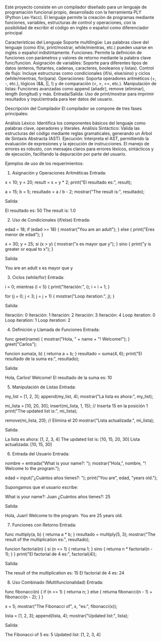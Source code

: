 Este proyecto consiste en un compilador diseñado para un lenguaje de programación funcional propio, desarrollado con la herramienta PLY (Python Lex-Yacc). El lenguaje permite la creación de programas mediante funciones, variables, estructuras de control y operaciones, con la posibilidad de escribir el código en inglés o español como diferenciador principal

Características del Lenguaje
Soporte multilingüe: Las palabras clave del lenguaje (como if/si, print/mostrar, while/mientras, etc.) pueden usarse en inglés o español indistintamente.
Funciones: Permite la definición de funciones con parámetros y valores de retorno mediante la palabra clave func/funcion.
Asignación de variables: Soporte para diferentes tipos de datos (enteros, flotantes, cadenas, caracteres, booleanos y listas).
Control de flujo: Incluye estructuras como condicionales (if/si, else/sino) y ciclos (while/mientras, for/para).
Operaciones: Soporta operadores aritméticos (+, -, etc.), lógicos (&&, ||, !) y de comparación (<, >, ==, etc.).
Manipulación de listas: Funciones avanzadas como append (añadir), remove (eliminar), length (longitud) y más.
Entrada/Salida: Uso de print/mostrar para imprimir resultados y input/entrada para leer datos del usuario.

Descripción del Compilador
El compilador se compone de tres fases principales:

Análisis Léxico: Identifica los componentes básicos del lenguaje como palabras clave, operadores y literales.
Análisis Sintáctico: Valida las estructuras del código mediante reglas gramaticales, generando un Árbol de Sintaxis Abstracta (AST).
Ejecución: Interpreta el AST, permitiendo la evaluación de expresiones y la ejecución de instrucciones.
El manejo de errores es robusto, con mensajes claros para errores léxicos, sintácticos y de ejecución, facilitando la depuración por parte del usuario.

Ejemplos de uso de los requerimientos:

1. Asignación y Operaciones Aritméticas
Entrada:

x = 10;
y = 20;
result = x + y * 2;
print("El resultado es:", result);

a = 15;
b = 5;
resultado = a / b - 2;
mostrar("The result is:", resultado);

Salida:

El resultado es: 50
The result is: 1.0

2. Uso de Condicionales (if/else)
Entrada:

edad = 18;
if (edad >= 18) {
    mostrar("You are an adult");
} else {
    print("Eres menor de edad");
}

x = 30;
y = 25;
si (x > y) {
    mostrar("x es mayor que y");
} sino {
    print("y is greater or equal to x");
}

Salida:

You are an adult
x es mayor que y

3. Ciclos (while/for)
Entrada:

i = 0;
mientras (i < 5) {
    print("Iteración:", i);
    i = i + 1;
}

for (j = 0; j < 3; j = j + 1) {
    mostrar("Loop iteration:", j);
}

Salida:

Iteración: 0
Iteración: 1
Iteración: 2
Iteración: 3
Iteración: 4
Loop iteration: 0
Loop iteration: 1
Loop iteration: 2

4. Definición y Llamada de Funciones
Entrada:

func greet(name) {
    mostrar("Hola, " + name + "! Welcome!");
}
greet("Carlos");

funcion suma(a, b) {
    returna a + b;
}
resultado = suma(4, 6);
print("El resultado de la suma es:", resultado);

Salida:

Hola, Carlos! Welcome!
El resultado de la suma es: 10

5. Manipulación de Listas
Entrada:

my_list = [1, 2, 3];
append(my_list, 4);
mostrar("La lista es ahora:", my_list);

mi_lista = [10, 20, 30];
insert(mi_lista, 1, 15);  // Inserta 15 en la posición 1
print("The updated list is:", mi_lista);

remove(mi_lista, 20);  // Elimina el 20
mostrar("Lista actualizada:", mi_lista);

Salida:

La lista es ahora: [1, 2, 3, 4]
The updated list is: [10, 15, 20, 30]
Lista actualizada: [10, 15, 30]

6. Entrada del Usuario
Entrada:

nombre = entrada("What is your name?: ");
mostrar("Hola,", nombre, "! Welcome to the program.");

edad = input("¿Cuántos años tienes?: ");
print("You are", edad, "years old.");

Supongamos que el usuario escribe:

What is your name?: Juan
¿Cuántos años tienes?: 25

Salida:

Hola, Juan! Welcome to the program.
You are 25 years old.

7. Funciones con Retorno
Entrada:

func multiply(a, b) {
    returna a * b;
}
resultado = multiply(5, 3);
mostrar("The result of the multiplication es:", resultado);

funcion factorial(n) {
    si (n <= 1) {
        returna 1;
    } sino {
        returna n * factorial(n - 1);
    }
}
print("El factorial de 4 es:", factorial(4));

Salida:

The result of the multiplication es: 15
El factorial de 4 es: 24

8. Uso Combinado (Multifuncionalidad)
Entrada:

func fibonacci(n) {
    if (n <= 1) {
        returna n;
    } else {
        returna fibonacci(n - 1) + fibonacci(n - 2);
    }
}

x = 5;
mostrar("The Fibonacci of", x, "es:", fibonacci(x));

lista = [1, 2, 3];
append(lista, 4);
mostrar("Updated list:", lista);

Salida:

The Fibonacci of 5 es: 5
Updated list: [1, 2, 3, 4]